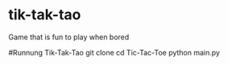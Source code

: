 # tik-tak-tao
Game that is fun to play when bored

#Runnung Tik-Tak-Tao
git clone 
cd Tic-Tac-Toe
python main.py

